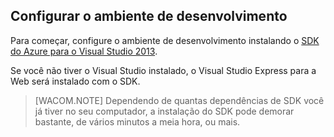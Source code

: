 ## <a name="setupdevenv"></a>Configurar o ambiente de desenvolvimento

Para começar, configure o ambiente de desenvolvimento instalando o [SDK do Azure para o Visual Studio 2013][SDK do Azure para o Visual Studio 2013].

Se você não tiver o Visual Studio instalado, o Visual Studio Express para a Web será instalado com o SDK.

> [WACOM.NOTE] Dependendo de quantas dependências de SDK você já tiver no seu computador, a instalação do SDK pode demorar bastante, de vários minutos a meia hora, ou mais.

  [SDK do Azure para o Visual Studio 2013]: http://go.microsoft.com/fwlink/?LinkID=324322
